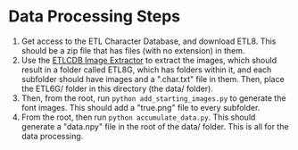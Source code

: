 # Data Processing Steps
1. Get access to the ETL Character Database, and download ETL8. This should be a zip file that has files (with no extension) in them.
2. Use the [ETLCDB Image Extractor](https://github.com/choo/etlcdb-image-extractor) to extract the images, which should result in a folder called ETL8G, which has folders within it, and each subfolder should have images and a ".char.txt" file in them. Then, place the ETL6G/ folder in this directory (the data/ folder).
3. Then, from the root, run `python add_starting_images.py` to generate the font images. This should add a "true.png" file to every subfolder.
4. From the root, then run `python accumulate_data.py`. This should generate a "data.npy" file in the root of the data/ folder. This is all for the data processing.